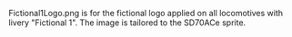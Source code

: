 Fictional1Logo.png is for the fictional logo applied on all locomotives with
livery "Fictional 1". The image is tailored to the SD70ACe sprite.